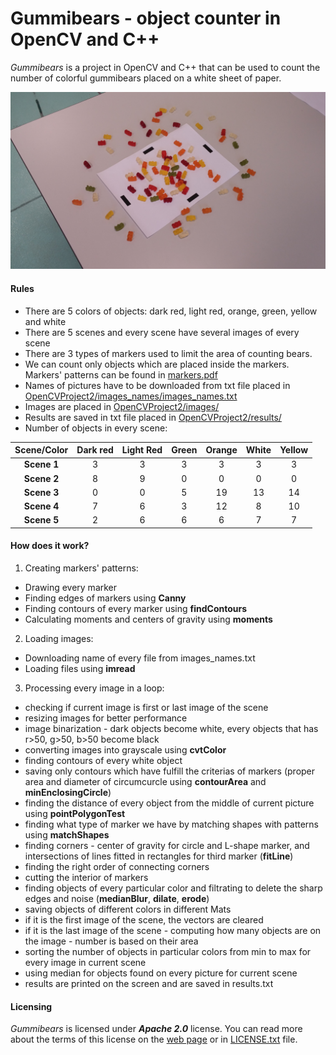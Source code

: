 # Gummibears - object counter in OpenCV and C++

_Gummibears_ is a project in OpenCV and C++ that can be used to count the number of colorful gummibears placed on a white sheet of paper. 
 <p align="center">
  <img src="https://github.com/PawelTypiak/Gummibears/blob/master/OpenCVProject2/images/scena_004_ujecie_002.jpg" width="800" />
  </p>

#### Rules 
- There are 5 colors of objects: dark red, light red, orange, green, yellow and white
- There are 5 scenes and every scene have several images of every scene
- There are 3 types of markers used to limit the area of counting bears. 
- We can count only objects which are placed inside the markers. Markers' patterns can be found in [markers.pdf](https://github.com/PawelTypiak/Gummibears/blob/master/markers.pdf)
- Names of pictures have to be downloaded from txt file placed in  [OpenCVProject2/images_names/images_names.txt](https://github.com/PawelTypiak/Gummibears/blob/master/OpenCVProject2/images_names/images_names.txt)
- Images are placed in [OpenCVProject2/images/](https://github.com/PawelTypiak/Gummibears/tree/master/OpenCVProject2/images)
- Results are saved in txt file placed in [OpenCVProject2/results/](https://github.com/PawelTypiak/Gummibears/tree/master/OpenCVProject2/results)
- Number of objects in every scene:

 Scene/Color | Dark red | Light Red | Green | Orange | White | Yellow  
:------------: | :------------: | :------------:| :------------: | :------------: | :------------: | :------------:
**Scene 1** | 3 | 3 | 3 | 3 | 3 | 3
**Scene 2** | 8 | 9 | 0 | 0 | 0 | 0
**Scene 3** | 0 | 0 | 5 | 19 | 13 | 14 
**Scene 4** | 7 | 6 | 3 | 12 | 8 | 10
**Scene 5** | 2 | 6 | 6 | 6 | 7 | 7

#### How does it work?
1. Creating markers' patterns:
  * Drawing every marker
  * Finding edges of markers using **Canny**
  * Finding contours of every marker using **findContours**
  * Calculating moments and centers of gravity using **moments**
2. Loading images:
  * Downloading name of every file from images_names.txt
  * Loading files using **imread**
3. Processing every image in a loop:
  * checking if current image is first or last image of the scene
  * resizing images for better performance
  * image binarization - dark objects become white, every objects that has r>50, g>50, b>50 become black
  * converting images into grayscale using **cvtColor**
  * finding contours of every white object
  * saving only contours which have fulfill the criterias of markers (proper area and diameter of circumcurcle using **contourArea** and **minEnclosingCircle**) 
  * finding the distance of every object from the middle of current picture using **pointPolygonTest**
  * finding what type of marker we have by matching shapes with patterns using **matchShapes**
  * finding corners - center of gravity for circle and L-shape marker, and intersections of lines fitted in rectangles for third marker (**fitLine**)
  * finding the right order of connecting corners
  * cutting the interior of markers
  * finding objects of every particular color and filtrating to delete the sharp edges and noise (**medianBlur**, **dilate**, **erode**)
  * saving objects of different colors in different Mats
  * if it is the first image of the scene, the vectors are cleared
  * if it is the last image of the scene - computing how many objects are on the image - number is based on their area
  * sorting the number of objects in particular colors from min to max for every image in current scene
  * using median for objects found on every picture for current scene
  * results are printed on the screen and are saved in results.txt
  
 #### Licensing
_Gummibears_ is licensed under **_Apache 2.0_** license. You can read more about the terms of this license on the [web page](https://www.apache.org/licenses/LICENSE-2.0) or in [LICENSE.txt](/LICENSE.txt) file.
  
  
  
  
  
  
  
  
  
